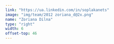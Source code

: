 ```yaml
---
link: "https://ua.linkedin.com/in/soplakanets"
image: "img/team/2012 zoriana_d@2x.png"
name: "Zoriana Dilna"
type: "right"
width: 6
offset-top: 46
---
```

